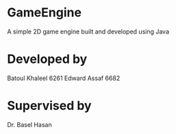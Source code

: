 # GameEngine
A simple 2D game engine built and developed using Java
# Developed by
Batoul Khaleel 6261
Edward Assaf 6682
# Supervised by
Dr. Basel Hasan
